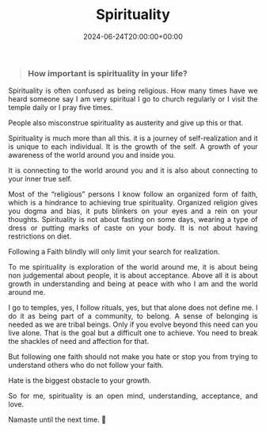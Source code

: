 ﻿---
date : "2024-06-24T20:00:00+00:00"
draft : false
title : "Spirituality"
tags: ['Spirituality']
categories : ['Non Fiction']
---

> ### How important is spirituality in your life?

<div style="text-align: justify; "class="container">

Spirituality is often confused as being religious. How many times have we heard someone say I am very spiritual I go to church regularly or I visit the temple daily or I pray five times.

People also misconstrue spirituality as austerity and give up this or that.

Spirituality is much more than all this. it is a journey of self-realization and it is unique to each individual. It is the growth of the self. A growth of your awareness of the world around you and inside you.

It is connecting to the world around you and it is also about connecting to your inner true self.

Most of the “religious” persons I know follow an organized form of faith, which is a hindrance to achieving true spirituality. Organized religion gives you dogma and bias, it puts blinkers on your eyes and a rein on your thoughts. Spirituality is not about fasting on some days, wearing a type of dress or putting marks of caste on your body. It is not about having restrictions on diet.

Following a Faith blindly will only limit your search for realization.

To me spirituality is exploration of the world around me, it is about being non judgemental about people, it is about acceptance. Above all it is about growth in understanding and being at peace with who I am and the world around me.

I go to temples, yes, I follow rituals, yes, but that alone does not define me. I do it as being part of a community, to belong. A sense of belonging is needed as we are tribal beings. Only if you evolve beyond this need can you live alone. That is the goal but a difficult one to achieve. You need to break the shackles of need and affection for that.

But following one faith should not make you hate or stop you from trying to understand others who do not follow your faith.

Hate is the biggest obstacle to your growth.

So for me, spirituality is an open mind, understanding, acceptance, and love.

Namaste until the next time. 🙏

</div>